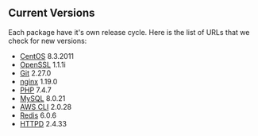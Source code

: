 Current Versions
-----------------

Each package have it's own release cycle. Here is the list of URLs that we check for new versions:

* [CentOS](https://wiki.centos.org/Manuals/ReleaseNotes) 8.3.2011
* [OpenSSL](https://github.com/openssl/openssl/releases) 1.1.1i
* [Git](https://github.com/git/git/releases) 2.27.0
* [nginx](https://nginx.org/en/download.html) 1.19.0
* [PHP](https://github.com/php/php-src/releases) 7.4.7
* [MySQL](https://dev.mysql.com/downloads/mysql/) 8.0.21
* [AWS CLI](https://github.com/aws/aws-cli/releases) 2.0.28
* [Redis](https://redis.io/download) 6.0.6
* [HTTPD](https://github.com/apache/httpd/releases) 2.4.33
